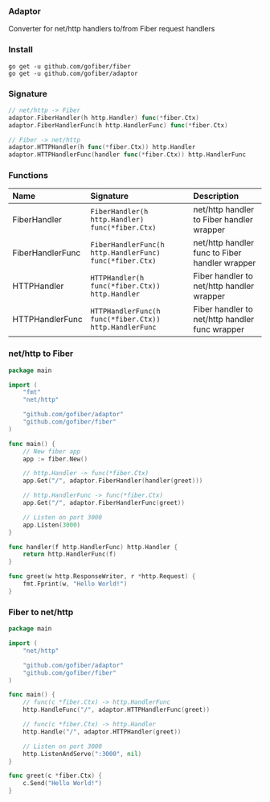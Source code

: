 ### Adaptor
Converter for net/http handlers to/from Fiber request handlers

### Install
```
go get -u github.com/gofiber/fiber
go get -u github.com/gofiber/adaptor
```

### Signature
```go
// net/http -> Fiber
adaptor.FiberHandler(h http.Handler) func(*fiber.Ctx)
adaptor.FiberHandlerFunc(h http.HandlerFunc) func(*fiber.Ctx)

// Fiber -> net/http
adaptor.HTTPHandler(h func(*fiber.Ctx)) http.Handler
adaptor.HTTPHandlerFunc(handler func(*fiber.Ctx)) http.HandlerFunc
```

### Functions
| Name | Signature | Description
| :--- | :--- | :---
| FiberHandler | `FiberHandler(h http.Handler) func(*fiber.Ctx)` | net/http handler to Fiber handler wrapper
| FiberHandlerFunc | `FiberHandlerFunc(h http.HandlerFunc) func(*fiber.Ctx)` | net/http handler func to Fiber handler wrapper
| HTTPHandler | `HTTPHandler(h func(*fiber.Ctx)) http.Handler` | Fiber handler to net/http handler wrapper
| HTTPHandlerFunc | `HTTPHandlerFunc(h func(*fiber.Ctx)) http.HandlerFunc` | Fiber handler to net/http handler func wrapper

### net/http to Fiber
```go
package main

import (
	"fmt"
	"net/http"

	"github.com/gofiber/adaptor"
	"github.com/gofiber/fiber"
)

func main() {
	// New fiber app
	app := fiber.New()

	// http.Handler -> func(*fiber.Ctx)
	app.Get("/", adaptor.FiberHandler(handler(greet)))

	// http.HandlerFunc -> func(*fiber.Ctx)
	app.Get("/", adaptor.FiberHandlerFunc(greet))

	// Listen on port 3000
	app.Listen(3000)
}

func handler(f http.HandlerFunc) http.Handler {
	return http.HandlerFunc(f)
}

func greet(w http.ResponseWriter, r *http.Request) {
	fmt.Fprint(w, "Hello World!")
}
```

### Fiber to net/http
```go
package main

import (
	"net/http"

	"github.com/gofiber/adaptor"
	"github.com/gofiber/fiber"
)

func main() {
	// func(c *fiber.Ctx) -> http.HandlerFunc
	http.HandleFunc("/", adaptor.HTTPHandlerFunc(greet))

	// func(c *fiber.Ctx) -> http.Handler
	http.Handle("/", adaptor.HTTPHandler(greet))

	// Listen on port 3000
	http.ListenAndServe(":3000", nil)
}

func greet(c *fiber.Ctx) {
	c.Send("Hello World!")
}
```
